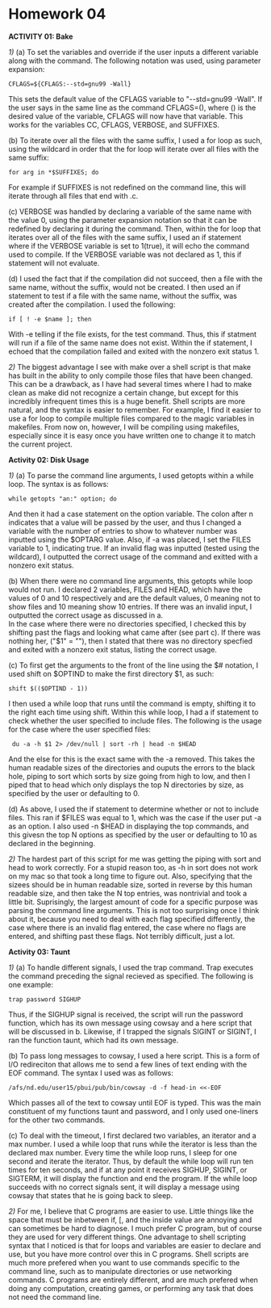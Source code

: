 Homework 04
===========

**ACTIVITY 01: Bake**

*1)* (a) To set the variables and override if the user inputs a different variable along with the command.  The following notation was used, using parameter expansion:

	CFLAGS=${CFLAGS:--std=gnu99 -Wall}

This sets the default value of the CFLAGS variable to "--std=gnu99 -Wall". If the user says in the same line as the command CFLAGS=(), where () is the desired value of the variable, CFLAGS will now have that variable.  This works for the variables CC, CFLAGS, VERBOSE, and SUFFIXES.

(b) To iterate over all the files with the same suffix, I used a for loop as such, using the wildcard in order that the for loop will iterate over all files with the same suffix:

	for arg in *$SUFFIXES; do

For example if SUFFIXES is not redefined on the command line, this will iterate through all files that end with .c.  

(c) VERBOSE was handled by declaring a variable of the same name with the value 0, using the parameter expansion notation so that it can be redefined by declaring it during the command.  Then, within the for loop that iterates over all of the files with the same suffix, I used an if statement where if the VERBOSE variable is set to 1(true), it will echo the command used to compile.  If the VERBOSE variable was not declared as 1, this if statement will not evaluate.

(d) I used the fact that if the compilation did not succeed, then a file with the same name, without the suffix, would not be created.  I then used an if statement to test if a file with the same name, without the suffix, was created after the compilation.  I used the following:

	if [ ! -e $name ]; then

With -e telling if the file exists, for the test command.  Thus, this if statment will run if a file of the same name does not exist.  Within the if statement, I echoed that the compilation failed and exited with the nonzero exit status 1.

*2)* The biggest advantage I see with make over a shell script is that make has built in the ability to only compile those files that have been changed.  This can be a drawback, as I have had several times where I had to make clean as make did not recognize a certain change, but except for this incredibly infrequent times this is a huge benefit.  Shell scripts are more natural, and the syntax is easier to remember.  For example, I find it easier to use a for loop to compile multiple files compared to the magic variables in makefiles.  From now on, however, I will be compiling using makefiles, especially since it is easy once you have written one to change it to match the current project.

**Activity 02: Disk Usage**

*1)* (a) To parse the command line arguments, I used getopts within a while loop.  The syntax is as follows:

	while getopts "an:" option; do

And then it had a case statement on the option variable.  The colon after n indicates that a value will be passed by the user, and thus I changed a variable with the number of entries to show to whatever number was inputted using the $OPTARG value.  Also, if -a was placed, I set the FILES variable to 1, indicating true.  If an invalid flag was inputted (tested using the wildcard), I outputted the correct usage of the command and exitted with a nonzero exit status.

(b) When there were no command line arguments, this getopts while loop would not run. I declared 2 variables, FILES and HEAD, which have the values of 0 and 10 respectively and are the default values, 0 meaning not to show files and 10 meaning show 10 entries.  If there was an invalid input, I outputted the correct usage as discussed in a.  
In the case where there were no directories specified, I checked this by shifting past the flags and looking what came after (see part c).  If there was nothing her, ("$1" = ""), then I stated that there was no directory specfied and exited with a nonzero exit status, listing the correct usage.

(c) To first get the arguments to the front of the line using the $# notation, I used shift on $OPTIND to make the first directory $1, as such:

	shift $(($OPTIND - 1))

I then used a while loop that runs until the command is empty, shifting it to the right each time using shift.  Within this while loop, I had a if statement to check whether the user specified to include files.  The following is the usage for the case where the user specified files:

	 du -a -h $1 2> /dev/null | sort -rh | head -n $HEAD

And the else for this is the exact same with the -a removed.  This takes the human readable sizes of the directories and ouputs the errors to the black hole, piping to sort which sorts by size going from high to low, and then I piped that to head which only displays the top N directories by size, as specified by the user or defaulting to 0.

(d) As above, I used the if statement to determine whether or not to include files.  This ran if $FILES was equal to 1, which was the case if the user put -a as an option.  I also used -n $HEAD in displaying the top commands, and this givesn the top N options as specified by the user or defaulting to 10 as declared in the beginning.

*2)* The hardest part of this script for me was getting the piping with sort and head to work correctly.  For a stupid reason too, as -h in sort does not work on my mac so that took a long time to figure out.  Also, specifying that the sizees should be in human readable size, sorted in reverse by this human readable size, and then take the N top entries, was nontrivial and took a little bit.
Suprisingly, the largest amount of code for a specific purpose was parsing the command line arguments.  This is not too surprising once I think about it, because you need to deal with each flag specified differently, the case where there is an invalid flag entered, the case where no flags are entered, and shifting past these flags.  Not terribly difficult, just a lot.

**Activity 03: Taunt**

*1)* (a) To handle different signals, I used the trap command.  Trap executes the command preceding the signal recieved as specified. The following is one example:

	trap password SIGHUP

Thus, if the SIGHUP signal is received, the script will run the password function, which has its own message using cowsay and a here script that will be discussed in b.  Likewise, if I trapped the signals SIGINT or SIGINT, I ran the function taunt, which had its own message.

(b) To pass long messages to cowsay, I used a here script.  This is a form of I/O redireciton that allows me to send a few lines of text ending with the EOF command. The syntax I used was as follows:

	/afs/nd.edu/user15/pbui/pub/bin/cowsay -d -f head-in <<-EOF

Which passes all of the text to cowsay until EOF is typed.  This was the main constituent of my functions taunt and password, and I only used one-liners for the other two commands.  

(c) To deal with the timeout, I first declared two variables, an iterator and a max number.  I used a while loop that runs while the iterator is less than the declared max number.  Every time the while loop runs, I sleep for one second and iterate the iterator.  Thus, by default the while loop will run ten times for ten seconds, and if at any point it receives SIGHUP, SIGINT, or SIGTERM, it will display the function and end the program.  If the while loop succeeds with no correct signals sent, it will display a message using cowsay that states that he is going back to sleep.

*2)* For me, I believe that C programs are easier to use. Little things like the space that must be inbetween if, [, and the inside value are annoying and can sometimes be hard to diagnose.  I much prefer C program, but of course they are used for very different things.  One advantage to shell scripting syntax that I noticed is that for loops and variables are easier to declare and use, but you have more control over this in C programs.
	Shell scripts are much more prefered when you want to use commands specific to the command line, such as to manipulate directories or use networking commands.  C programs are entirely different, and are much prefered when doing any computation, creating games, or performing any task that does not need the command line.

